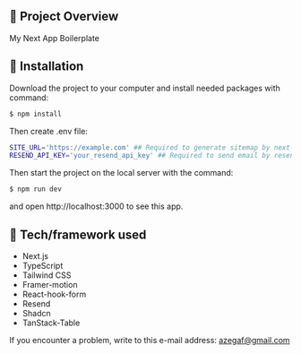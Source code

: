 ## 🎉 Project Overview

My Next App Boilerplate

<!-- ## 📍 Live

Link to the live version: [https://blackvnicorn-portfolio.vercel.app](https://blackvnicorn-portfolio.vercel.app) -->

## 💾 Installation

Download the project to your computer and install needed packages with command:

```bash
$ npm install
```

Then create .env file:

```bash
SITE_URL='https://example.com' ## Required to generate sitemap by next-sitemap
RESEND_API_KEY='your_resend_api_key' ## Required to send email by resend
```

Then start the project on the local server with the command:

```bash
$ npm run dev
```

and open http://localhost:3000 to see this app.

## 🔧 Tech/framework used

- Next.js
- TypeScript
- Tailwind CSS
- Framer-motion
- React-hook-form
- Resend
- Shadcn
- TanStack-Table

If you encounter a problem, write to this e-mail address: [azegaf@gmail.com](mailto:azegaf@gmail.com)
